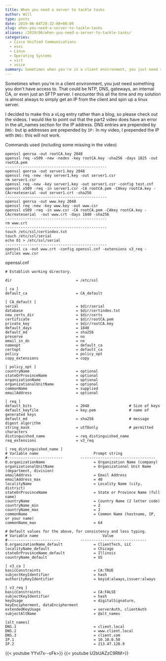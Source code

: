```yaml
---
title: When you need a server to tackle tasks
author: Will
type: posts
date: 2019-06-04T20:32:00+00:00
slug: when-you-need-a-server-to-tackle-tasks
aliases: /2019/06/when-you-need-a-server-to-tackle-tasks/
categories:
  - Cisco Unified Communications
  - esxi
  - Linux
  - Operating Systems
  - virt
  - voice
summary: Sometimes when you're in a client environment, you just need something you don't have access to. That could be NTP, DNS, gateways, an internal CA, or even just an SFTP server. I encounter this all the time and my solution is almost always to simply get an IP from the client and spin up a linux server.
---
```

Sometimes when you're in a client environment, you just need something you don't have access to. That could be NTP, DNS, gateways, an internal CA, or even just an SFTP server. I encounter this all the time and my solution is almost always to simply get an IP from the client and spin up a linux server.

I decided to make this a vLog entry rather than a blog, so please check out the videos. I would like to point out that the part2 video does have an error in the alt_names section for the IP address. DNS entries are prepended by `DNS:` but ip addresses are prepended by `IP:` In my video, I prepended the IP with `DNS:` this will not work.

Commands used (including some missing in the video)  
```Shell
openssl genrsa -out rootCA.key 2048
openssl req -x509 -new -nodes -key rootCA.key -sha256 -days 1825 -out rootCA.pem
----------------------------------------------
openssl genrsa -out server1.key 2048
openssl req -new -key server1.key -out server1.csr
rm server1.csr
openssl req -new -key server1.key -out server1.csr -config test.cnf
openssl x509 -req -in server1.csr -CA rootCA.pem -CAkey rootCA.key -CAcreateserial -out server1.crt -sha256
----------------------------------------------
openssl genrsa -out www.key 2048
openssl req -new -key www.key -out www.csr
openssl x509 -req -in www.csr -CA rootCA.pem -CAkey rootCA.key -CAcreateserial  -out www.crt -days 1840 -sha256
----------------------------------------------
rm www.crt
----------------------------------------------
touch /etc/ssl/certindex.txt
touch /etc/ssl/serial
echo 01 > /etc/ssl/serial
----------------------------------------------
openssl ca -out www.crt -config openssl.cnf -extensions v3_req -infiles www.csr
```

openssl.cnf
```Shell
# Establish working directory.
 
dir                             = /etc/ssl
 
[ ca ]
default_ca                      = CA_default
 
[ CA_default ]
serial                          = $dir/serial
database                        = $dir/certindex.txt
new_certs_dir                   = $dir/certs
certificate                     = $dir/rootCA.pem
private_key                     = $dir/rootCA.key
default_days                    = 1840
default_md                      = sha256
preserve                        = no
email_in_dn                     = no
nameopt                         = default_ca
certopt                         = default_ca
policy                          = policy_opt
copy_extensions                 = copy
 
[ policy_opt ]
countryName                     = optional
stateOrProvinceName             = optional
organizationName                = optional
organizationalUnitName          = optional
commonName                      = supplied
emailAddress                    = optional
 
[ req ]
default_bits                    = 2048                  # Size of keys
default_keyfile                 = key.pem               # name of generated keys
default_md                      = sha256                # message digest algorithm
string_mask                     = utf8only              # permitted characters
distinguished_name              = req_distinguished_name
req_extensions                  = v3_req
 
[ req_distinguished_name ]
# Variable name                         Prompt string
#-------------------------        ----------------------------------
0.organizationName                      = Organization Name (company)
organizationalUnitName                  = Organizational Unit Name (department, division)
emailAddress                            = Email Address
emailAddress_max                        = 40
localityName                            = Locality Name (city, district)
stateOrProvinceName                     = State or Province Name (full name)
countryName                             = Country Name (2 letter code)
countryName_min                         = 2
countryName_max                         = 2
commonName                              = Common Name (hostname, IP, or your name)
commonName_max                          = 64
 
# Default values for the above, for consistency and less typing.
# Variable name                             Value
#------------------------         ------------------------------
0.organizationName_default              = ClientTech, LLC
localityName_default                    = Chicago
stateOrProvinceName_default             = Illinois
countryName_default                     = US
 
[ v3_ca ]
basicConstraints                        = CA:TRUE
subjectKeyIdentifier                    = hash
authorityKeyIdentifier                  = keyid:always,issuer:always
 
[ v3_req ]
basicConstraints                        = CA:FALSE
subjectKeyIdentifier                    = hash
keyUsage                                = digitalSignature, keyEncipherment, dataEncipherment
extendedKeyUsage                        = serverAuth, clientAuth
subjectAltName                          = @alt_names
 
[alt_names]
DNS.1                                   = client.local
DNS.2                                   = www.client.local
DNS.3                                   = client.com
IP.1                                    = 10.10.0.50
IP.2                                    = 213.47.120.9
```

{{< youtube YYvl7x--oFk>}}
{{< youtube U2bUAZzC9RM>}}